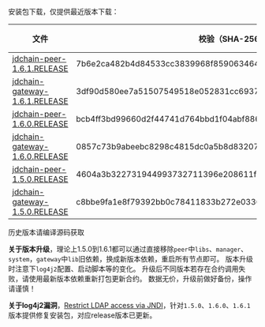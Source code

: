 安装包下载，仅提供最近版本下载：

|  文件   | 校验（SHA-256）  | 更新时间 | 文件大小 |
|  ----  | ----  | ----  | ----  |
| [jdchain-peer-1.6.1.RELEASE](https://storage.jd.com/jd.block.chain/jdchain-peer-1.6.1.RELEASE.zip)  | 7b6e2ca482b4d84533cc3839968f8590634646f44854bf780ec89f25626945eb | 2021/12/11  | 43.3M  |
| [jdchain-gateway-1.6.1.RELEASE](https://storage.jd.com/jd.block.chain/jdchain-gateway-1.6.1.RELEASE.zip)  | 3df90d580ee7a51507549518e052831cc69379b8d1b62175cfd92d6185e8c2f0 | 2021/12/11  | 63.1M  |
| [jdchain-peer-1.6.0.RELEASE](https://storage.jd.com/jd.block.chain/jdchain-peer-1.6.0.RELEASE.zip)  | bcb4ff3bd99660d2f44741d764bbd1f04abf8869e676b6e9ffef359dff3f5cef | 2021/12/11  | 43.3M  |
| [jdchain-gateway-1.6.0.RELEASE](https://storage.jd.com/jd.block.chain/jdchain-gateway-1.6.0.RELEASE.zip)  | 0857c73b9abeebc8298c4815dc0a5b8d832079ce1cdc4fc807c6f0d427cd0b5a | 2021/12/11  | 63.1M  |
| [jdchain-peer-1.5.0.RELEASE](https://storage.jd.com/jd.block.chain/jdchain-peer-1.5.0.RELEASE.zip)  | 4604a3b322731944993732711396e208611f5bf726f9fed6a8cdb4ba7ff3217b | 2021/12/11  | 43.3M  |
| [jdchain-gateway-1.5.0.RELEASE](https://storage.jd.com/jd.block.chain/jdchain-gateway-1.5.0.RELEASE.zip)  | c8bbe9fa1e8f79392bb0c78411833b272e033644a68ba50e1049e9797d0ec3d6 | 2021/12/11  | 63.1M  |

历史版本请编译源码获取

**关于版本升级**，理论上1.5.0到1.6.1都可以通过直接移除`peer`中`libs`、`manager`、`system`，`gateway`中`lib`旧依赖，换成新版本依赖，重启所有节点即可。
版本升级时注意下`log4j2`配置、启动脚本等的变化。
升级后不同版本若存在合约调用失败，请使用最新版本依赖重新打包更新合约。
数据无价，升级前做好备份，操作请谨慎！

**关于log4j2漏洞**，[Restrict LDAP access via JNDI](https://github.com/apache/logging-log4j2/pull/608)，针对`1.5.0`、`1.6.0`、`1.6.1`版本提供修复安装包，对应release版本已更新。
